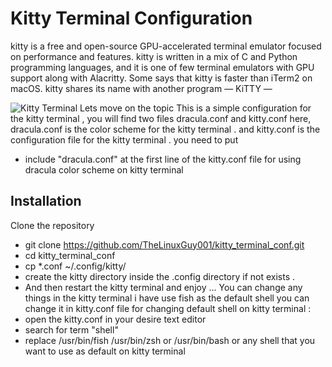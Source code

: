 # Kitty Terminal Configuration 
kitty is a free and open-source GPU-accelerated terminal emulator focused on performance and features. kitty is written in a mix of C and Python programming languages, and it is one of few terminal emulators with GPU support along with Alacritty. Some says that kitty is faster than iTerm2 on macOS. kitty shares its name with another program — KiTTY —

![Kitty Terminal]("https://d2.alternativeto.net/dist/s/kitty-terminal_890371_full.png?format=jpg&width=1600&height=1600&mode=min&upscale=false")
Lets move on the topic 
This is a simple configuration for the kitty terminal , 
you will find two files dracula.conf and kitty.conf 
here, dracula.conf is the color scheme for the kitty terminal . 
and kitty.conf is the configuration file for the kitty terminal . 
you need to put 
* include "dracula.conf" 
at the first line of the kitty.conf file for using dracula color scheme on kitty terminal 
## Installation 
Clone the repository 
* git clone https://github.com/TheLinuxGuy001/kitty_terminal_conf.git
* cd kitty_terminal_conf
* cp *.conf ~/.config/kitty/
* create the kitty directory inside the .config directory if not exists .
* And then restart the kitty terminal and enjoy ... 
You can change any things in the kitty terminal i have use fish as the default shell you can change it in kitty.conf file 
for changing default shell on kitty terminal : 
* open the kitty.conf in your desire text editor 
* search for term "shell"
* replace /usr/bin/fish /usr/bin/zsh or /usr/bin/bash or any shell that you want to use as default on kitty terminal 

